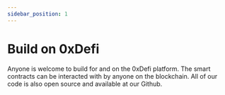 ```yaml
---
sidebar_position: 1
---
```


# Build on 0xDefi

Anyone is welcome to build for and on the 0xDefi platform. The smart contracts can be interacted with by anyone on the blockchain. All of our code is also open source and available at our Github.

